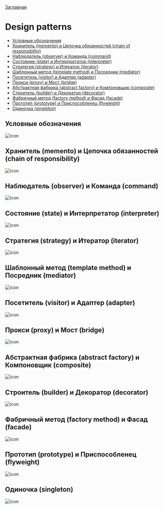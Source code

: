 [Заглавная](README.md)

# Design patterns
+ [Условные обозначения](design-patterns.md#Условные-обозначения)
+ [Хранитель (memento) и Цепочка обязанностей (chain of responsibility)](design-patterns.md#Хранитель-(memento)-и-Цепочка-обязанностей-(chain-of-responsibility))
+ [Наблюдатель (observer) и Команда (command)](design-patterns.md#Наблюдатель-(observer)-и-Команда-(command))
+ [Состояние (state) и Интерпретатор (interpreter)](design-patterns.md#Состояние-(state)-Интерпретатор-(interpreter))
+ [Стратегия (strategy) и Итератор (iterator)](design-patterns.md#Стратегия-(strategy)-и-Итератор-(iterator))
+ [Шаблонный метод (template method) и Посредник (mediator)](design-patterns.md#Шаблонный-метод-(template-method)-и-Посредник-(mediator))
+ [Посетитель (visitor) и Адаптер (adapter)](design-patterns.md#Посетитель-(visitor)-и-Адаптер-(adapter))
+ [Прокси (proxy) и Мост (bridge)](design-patterns.md#Прокси-(proxy)-и-Мост-(bridge))
+ [Абстрактная фабрика (abstract factory) и Компоновщик (composite)](design-patterns.md#Абстрактная-фабрика-(abstract-factory)-и-Компоновщик-(composite))
+ [Строитель (builder) и Декоратор (decorator)](design-patterns.md#Строитель-(builder)-и-Декоратор-(decorator))
+ [Фабричный метод (factory method) и Фасад (facade)](design-patterns.md#Фабричный-метод-(factory-method)-и-Фасад-(facade))
+ [Прототип (prototype) и Приспособленец (flyweight)](design-patterns.md#Прототип-(prototype)-и-Приспособленец-(flyweight))
+ [Одиночка (singleton)](design-patterns.md#Одиночка-(singleton))

## Условные обозначения
![icon][title]
## Хранитель (memento) и Цепочка обязанностей (chain of responsibility)
![icon][memento_chainofresponsibility]
## Наблюдатель (observer) и Команда (command)
![icon][observer_command]
## Состояние (state) и Интерпретатор (interpreter)
![icon][state_interpreter]
## Стратегия (strategy) и Итератор (iterator)
![icon][strategy_iterator]
## Шаблонный метод (template method) и Посредник (mediator)
![icon][templatemethod_mediator]
## Посетитель (visitor) и Адаптер (adapter)
![icon][visitor_adapter]
## Прокси (proxy) и Мост (bridge)
![icon][proxy_bridge]
## Абстрактная фабрика (abstract factory) и Компоновщик (composite)
![icon][abstractfactory_composite]
## Строитель (builder) и Декоратор (decorator)
![icon][builder_decorator]
## Фабричный метод (factory method) и Фасад (facade)
![icon][factorymethod_facade]
## Прототип (prototype) и Приспособленец (flyweight)
![icon][prototype_flyweight]
## Одиночка (singleton)
![icon][singleton]

[title]:img/pattern/pattern_1.PNG
[memento_chainofresponsibility]:img/pattern/pattern_2.PNG
[observer_command]:img/pattern/pattern_3.PNG
[state_interpreter]:img/pattern/pattern_4.PNG
[strategy_iterator]:img/pattern/pattern_5.PNG
[templatemethod_mediator]:img/pattern/pattern_6.PNG
[visitor_adapter]:img/pattern/pattern_7.PNG
[proxy_bridge]:img/pattern/pattern_8.PNG
[abstractfactory_composite]:img/pattern/pattern_9.PNG
[builder_decorator]:img/pattern/pattern_10.PNG
[factorymethod_facade]:img/pattern/pattern_11.PNG
[prototype_flyweight]:img/pattern/pattern_12.PNG
[singleton]:img/pattern/pattern_13.PNG